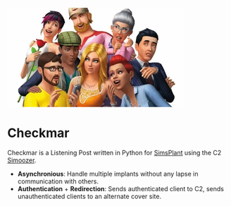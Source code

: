 ![Sims](res/sims.jpg)

# Checkmar

Checkmar is a Listening Post written in Python for [SimsPlant](https://github.com/allpurposebucket/SimsPlant) using the C2 [Simoozer](https://github.com/allpurposebucket/Simoozer).

- __Asynchronious__: Handle multiple implants without any lapse in communication with others. 
- __Authentication__ + __Redirection__: Sends authenticated client to C2, sends unauthenticated clients to an alternate cover site.